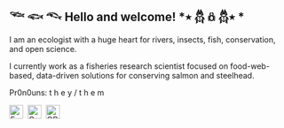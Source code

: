 ## 𓆝 𓆟 𓆞 Hello and welcome! *٭  𓆣 𖢥 𓆣٭ *

I am an ecologist with a huge heart for rivers, insects, fish, conservation, and open science.

I currently work as a fisheries research scientist focused on food-web-based, data-driven solutions for conserving salmon and steelhead. 
 
Pr0n0uns: t h e y / t h e m


<a href="mailto:elsa.toskey@noaa.gov"><img src="https://img.shields.io/badge/Gmail-D14836?style=for-the-badge&logo=gmail&logoColor=white" height="25" alt="Email" /></a>&nbsp;
<a href="https://scholar.google.com/citations?user=GcaX4lgAAAAJ](https://scholar.google.com/citations?user=W-rGuGUAAAAJ&hl=en"><img src="https://img.shields.io/badge/-Google%20Scholar-4285F4?logo=google-scholar&logoColor=white&style=for-the-badge&logoWidth=20" height="25" alt="Google Scholar" /></a>&nbsp;
<a href="https://orcid.org/0009-0004-3865-4365"><img src="https://img.shields.io/badge/-ORCID-A6CE39?style=for-the-badge&logo=ORCID&logoColor=white" height="25" alt="ORCID" /></a>&nbsp;

<!--

-->
